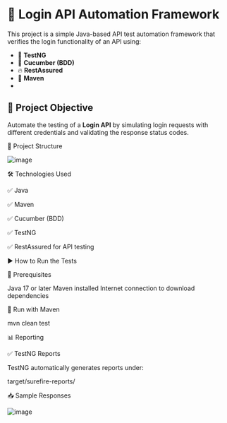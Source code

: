 # 🚀 Login API Automation Framework

This project is a simple Java-based API test automation framework that verifies the login functionality of an API using:

- 🧪 **TestNG**
- 🌿 **Cucumber (BDD)**
- 🔥 **RestAssured**
- 🐘 **Maven**
- 
## 📌 Project Objective

Automate the testing of a **Login API** by simulating login requests with different credentials and validating the response status codes.

📂 Project Structure

![image](https://github.com/user-attachments/assets/72d05a30-90f1-4dcc-8df8-ea341009ced7)


🛠 Technologies Used

✅ Java

✅ Maven

✅ Cucumber (BDD)

✅ TestNG

✅ RestAssured for API testing

▶️ How to Run the Tests

🧰 Prerequisites

Java 17 or later
Maven installed
Internet connection to download dependencies

🚀 Run with Maven

mvn clean test

📊 Reporting

✅ TestNG Reports

TestNG automatically generates reports under:

target/surefire-reports/

📥 Sample Responses

![image](https://github.com/user-attachments/assets/9e9b7e0e-755d-4080-a941-8568b7dd8958)

